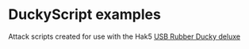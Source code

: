 # DuckyScript examples
Attack scripts created for use with the Hak5 [USB Rubber Ducky deluxe](https://shop.hak5.org/products/usb-rubber-ducky-deluxe)
